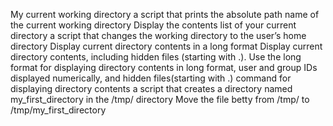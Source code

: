 My current working directory
a script that prints the absolute path name of the current working directory
Display the contents list of your current directory
a script that changes the working directory to the user’s home directory
Display current directory contents in a long format
Display current directory contents, including hidden files (starting with .). Use the long format
for displaying directory contents in long format, user and group IDs displayed numerically, and hidden files(starting with .)
command for displaying directory contents
 a script that creates a directory named my_first_directory in the /tmp/ directory
Move the file betty from /tmp/ to /tmp/my_first_directory
